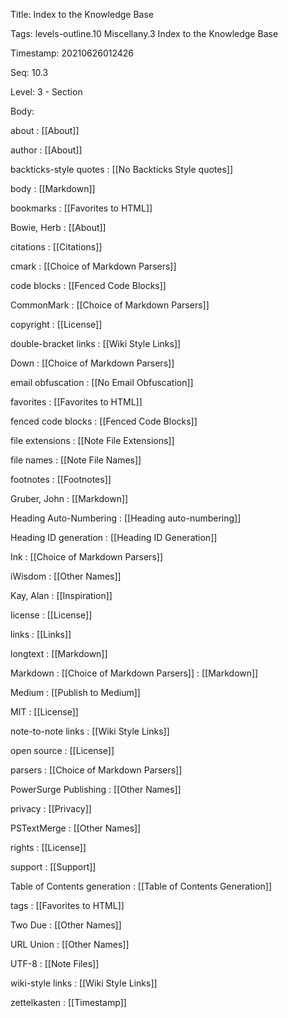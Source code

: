 Title:  Index to the Knowledge Base

Tags:   levels-outline.10 Miscellany.3 Index to the Knowledge Base

Timestamp: 20210626012426

Seq:    10.3

Level:  3 - Section

Body: 


about
: [[About]]

author
: [[About]]

backticks-style quotes
: [[No Backticks Style quotes]]

body
: [[Markdown]]

bookmarks
: [[Favorites to HTML]]

Bowie, Herb
: [[About]]

citations
: [[Citations]]

cmark
: [[Choice of Markdown Parsers]]

code blocks
: [[Fenced Code Blocks]]

CommonMark
: [[Choice of Markdown Parsers]]

copyright
: [[License]]

double-bracket links
: [[Wiki Style Links]]

Down
: [[Choice of Markdown Parsers]]

email obfuscation
: [[No Email Obfuscation]]

favorites
: [[Favorites to HTML]]

fenced code blocks
: [[Fenced Code Blocks]]

file extensions
: [[Note File Extensions]]

file names
: [[Note File Names]]

footnotes
: [[Footnotes]]

Gruber, John
: [[Markdown]]

Heading Auto-Numbering
: [[Heading auto-numbering]]

Heading ID generation
: [[Heading ID Generation]]

Ink
: [[Choice of Markdown Parsers]]

iWisdom
: [[Other Names]]

Kay, Alan
: [[Inspiration]]

license
: [[License]]

links
: [[Links]]

longtext
: [[Markdown]]

Markdown
: [[Choice of Markdown Parsers]]
: [[Markdown]]

Medium
: [[Publish to Medium]]

MIT
: [[License]]

note-to-note links
: [[Wiki Style Links]]

open source
: [[License]]

parsers
: [[Choice of Markdown Parsers]]

PowerSurge Publishing
: [[Other Names]]

privacy
: [[Privacy]]

PSTextMerge
: [[Other Names]]

rights
: [[License]]

support
: [[Support]]

Table of Contents generation
: [[Table of Contents Generation]]

tags
: [[Favorites to HTML]]

Two Due
: [[Other Names]]

URL Union
: [[Other Names]]

UTF-8
: [[Note Files]]

wiki-style links
: [[Wiki Style Links]]

zettelkasten
: [[Timestamp]]

